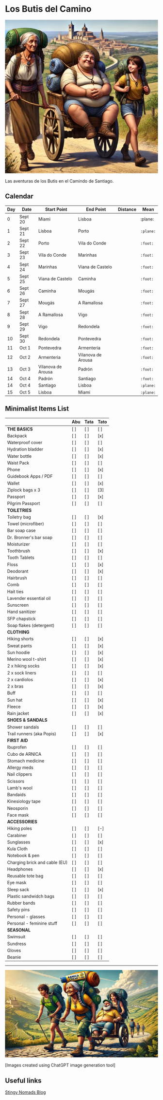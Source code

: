 # Los Butis del Camino
![ButisCamino1](/images/ButisCamino1.jpeg)

Las aventuras de los Butis en el Camindo de Santiago.

## Calendar

| Day | Date    | Start Point        | End Point          | Distance | Mean |
| --- | -----   | -----------        | ------------------ | -------- | ---- |
|  0  | Sept 20 | Miami              | Lisboa             |          | :plane: |
|  1  | Sept 21 | Lisboa             | Porto              |          | `:plane:` |
|  2  | Sept 22 | Porto              | Vila do Conde      |          | `:foot:` |
|  3  | Sept 23 | Vila do Conde      | Marinhas           |          | `:foot:` |
|  4  | Sept 24 | Marinhas           | Viana de Castelo   |          | `:foot:` |
|  5  | Sept 25 | Viana de Castelo   | Caminha            |          | `:foot:` |
|  6  | Sept 26 | Caminha            | Mougás             |          | `:foot:` |
|  7  | Sept 27 | Mougás             | A Ramallosa        |          | `:foot:` |
|  8  | Sept 28 | A Ramallosa        | Vigo               |          | `:foot:` |
|  9  | Sept 29 | Vigo               | Redondela          |          | `:foot:` |
|  10 | Sept 30 | Redondela          | Pontevedra         |          | `:foot:` |
|  11 | Oct 1   | Pontevedra         | Armenteria         |          | `:foot:` |
|  12 | Oct 2   | Armenteria         | Vilanova de Arousa |          | `:foot:` |
|  13 | Oct 3   | Vilanova de Arousa | Padrón             |          | `:foot:` |
|  14 | Oct 4   | Padrón             | Santiago           |          | `:foot:` |
|  14 | Oct 4   | Santiago           | Lisboa             |          | `:plane:` |
|  15 | Oct 5   | Lisboa             | Miami              |          | `:plane:` |


## Minimalist Items List

|                                | Abu | Tata | Tato |
| -----------------              | --- | ---- | ---- |
| **THE BASICS**                 | [ ] | [ ]  | [ ]  |
| Backpack                       | [ ] | [ ]  | [x]  |
| Waterproof cover               | [ ] | [ ]  | [ ]  |
| Hydration bladder              | [ ] | [ ]  | [x]  |
| Water bottle                   | [ ] | [ ]  | [x]  |
| Waist Pack                     | [ ] | [ ]  | [ ]  |
| Phone                          | [ ] | [ ]  | [x]  |
| Guidebook Apps / PDF           | [ ] | [ ]  | [ ]  |
| Wallet                         | [ ] | [ ]  | [x]  |
| Ziplock bags x 3               | [ ] | [ ]  | [3]  |
| Passport                       | [ ] | [ ]  | [x]  |
| Pilgrim Passport               | [ ] | [ ]  | [ ]  |
| **TOILETRIES**                 |     |      |      |
| Toiletry bag                   | [ ] | [ ]  | [x]  |
| Towel (microfiber)             | [ ] | [ ]  | [ ]  |
| Bar soap case                  | [ ] | [ ]  | [ ]  |
| Dr. Bronner's bar soap         | [ ] | [ ]  | [ ]  |
| Moisturizer                    | [ ] | [ ]  | [ ]  |
| Toothbrush                     | [ ] | [ ]  | [x]  |
| Tooth Tablets                  | [ ] | [ ]  | [ ]  |
| Floss                          | [ ] | [ ]  | [x]  |
| Deodorant                      | [ ] | [ ]  | [x]  |
| Hairbrush                      | [ ] | [ ]  | [ ]  |
| Comb                           | [ ] | [ ]  | [ ]  |
| Hait ties                      | [ ] | [ ]  | [ ]  |
| Lavender essential oil         | [ ] | [ ]  | [ ]  |
| Sunscreen                      | [ ] | [ ]  | [ ]  |
| Hand sanitizer                 | [ ] | [ ]  | [ ]  |
| SFP chapstick                  | [ ] | [ ]  | [ ]  |
| Soap flakes (detergent)        | [ ] | [ ]  | [ ]  |
| **CLOTHING**                   |     |      |      |
| Hiking shorts                  | [ ] | [ ]  | [x]  |
| Sweat pants                    | [ ] | [ ]  | [x]  |
| Sun hoodie                     | [ ] | [ ]  | [x]  |
| Merino wool t-shirt            | [ ] | [ ]  | [x]  |
| 2 x hiking socks               | [ ] | [ ]  | [x]  |
| 2 x sock liners                | [ ] | [ ]  | [ ]  |
| 2 x cardiolos                  | [ ] | [ ]  | [x]  |
| 2 x bras                       | [ ] | [ ]  | [x]  |
| Buff                           | [ ] | [ ]  | [ ]  |
| Sun hat                        | [ ] | [ ]  | [x]  |
| Fleece                         | [ ] | [ ]  | [x]  |
| Rain jacket                    | [ ] | [ ]  | [x]  |
| **SHOES & SANDALS**            |     |      |      |
| Shower sandals                 | [ ] | [ ]  | [ ]  |
| Trail runners (aka Popis)      | [ ] | [ ]  | [x]  |
| **FIRST AID**                  |     |      |      |
| Ibuprofen                      | [ ] | [ ]  | [ ]  |
| Cubo de ARNICA                 | [ ] | [ ]  | [ ]  |
| Stomach medicine               | [ ] | [ ]  | [ ]  |
| Allergy meds                   | [ ] | [ ]  | [ ]  |
| Nail clippers                  | [ ] | [ ]  | [ ]  |
| Scissors                       | [ ] | [ ]  | [ ]  |
| Lamb's wool                    | [ ] | [ ]  | [ ]  |
| Bandaids                       | [ ] | [ ]  | [ ]  |
| Kinesiology tape               | [ ] | [ ]  | [ ]  |
| Neosporin                      | [ ] | [ ]  | [ ]  |
| Face mask                      | [ ] | [ ]  | [ ]  |
| **ACCESSORIES**                |     |      |      |
| Hiking poles                   | [ ] | [ ]  | [-]  |
| Carabiner                      | [ ] | [ ]  | [ ]  |
| Sunglasses                     | [ ] | [ ]  | [x]  |
| Kula Cloth                     | [ ] | [ ]  | [ ]  |
| Notebook & pen                 | [ ] | [ ]  | [ ]  |
| Charging brick and cable (EU)  | [ ] | [ ]  | [ ]  |
| Headphones                     | [ ] | [ ]  | [x]  |
| Reusable tote bag              | [ ] | [ ]  | [ ]  |
| Eye mask                       | [ ] | [ ]  | [ ]  |
| Sleep sack                     | [ ] | [ ]  | [x]  |
| Plastic sandwidch bags         | [ ] | [ ]  | [ ]  |
| Rubber bands                   | [ ] | [ ]  | [ ]  |
| Safety pins                    | [ ] | [ ]  | [ ]  |
| Personal - glasses             | [ ] | [ ]  | [ ]  |
| Personal - feminine stuff      | [ ] | [ ]  | [ ]  |
| **SEASONAL**                   |     |      |      |
| Swimsuit                       | [ ] | [ ]  | [ ]  |
| Sundress                       | [ ] | [ ]  | [ ]  |
| Gloves                         | [ ] | [ ]  | [ ]  |
| Beanie                         | [ ] | [ ]  | [ ]  |

---

![ButisCamino2](/images/ButisCamino2.jpeg)

[Images created using ChatGPT image generation tool]

## Useful links
[Stingy Nomads Blog](https://stingynomads.com)

